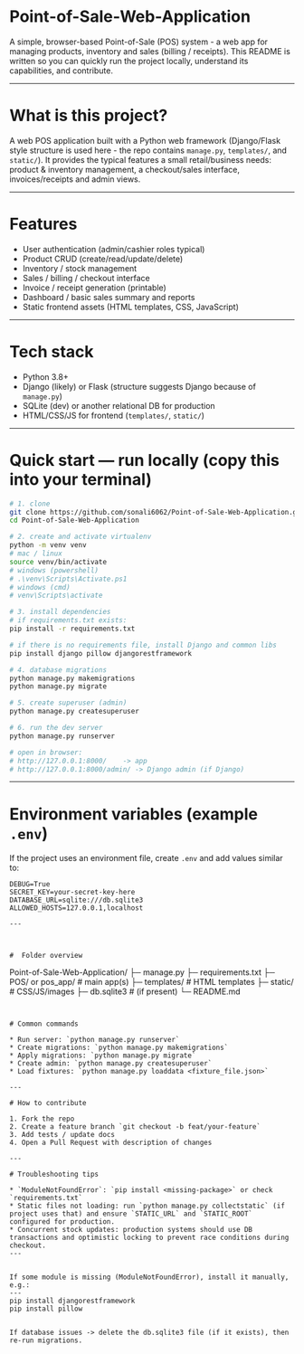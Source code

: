 # Point-of-Sale-Web-Application


A simple, browser-based Point-of-Sale (POS) system - a web app for managing products, inventory and sales (billing / receipts).
This README is written so you can quickly run the project locally, understand its capabilities, and contribute.

---

# What is this project?

A web POS application built with a Python web framework (Django/Flask style structure is used here - the repo contains `manage.py`, `templates/`, and `static/`). It provides the typical features a small retail/business needs: product & inventory management, a checkout/sales interface, invoices/receipts and admin views.

---

# Features

* User authentication (admin/cashier roles typical)
* Product CRUD (create/read/update/delete)
* Inventory / stock management
* Sales / billing / checkout interface
* Invoice / receipt generation (printable)
* Dashboard / basic sales summary and reports
* Static frontend assets (HTML templates, CSS, JavaScript)



---

# Tech stack 

* Python 3.8+
* Django (likely) or Flask (structure suggests Django because of `manage.py`)
* SQLite (dev) or another relational DB for production
* HTML/CSS/JS for frontend (`templates/`, `static/`)

---

# Quick start — run locally (copy this into your terminal)

```bash
# 1. clone
git clone https://github.com/sonali6062/Point-of-Sale-Web-Application.git
cd Point-of-Sale-Web-Application

# 2. create and activate virtualenv
python -m venv venv
# mac / linux
source venv/bin/activate
# windows (powershell)
# .\venv\Scripts\Activate.ps1
# windows (cmd)
# venv\Scripts\activate

# 3. install dependencies
# if requirements.txt exists:
pip install -r requirements.txt

# if there is no requirements file, install Django and common libs
pip install django pillow djangorestframework

# 4. database migrations
python manage.py makemigrations
python manage.py migrate

# 5. create superuser (admin)
python manage.py createsuperuser

# 6. run the dev server
python manage.py runserver

# open in browser:
# http://127.0.0.1:8000/    -> app
# http://127.0.0.1:8000/admin/ -> Django admin (if Django)
```

---


# Environment variables (example `.env`)

If the project uses an environment file, create `.env` and add values similar to:

```
DEBUG=True
SECRET_KEY=your-secret-key-here
DATABASE_URL=sqlite:///db.sqlite3
ALLOWED_HOSTS=127.0.0.1,localhost

---



#  Folder overview

```
Point-of-Sale-Web-Application/
├─ manage.py
├─ requirements.txt
├─ POS/ or pos_app/        # main app(s)
├─ templates/              # HTML templates
├─ static/                 # CSS/JS/images
├─ db.sqlite3              # (if present)
└─ README.md
```


# Common commands

* Run server: `python manage.py runserver`
* Create migrations: `python manage.py makemigrations`
* Apply migrations: `python manage.py migrate`
* Create admin: `python manage.py createsuperuser`
* Load fixtures: `python manage.py loaddata <fixture_file.json>`

---

# How to contribute

1. Fork the repo
2. Create a feature branch `git checkout -b feat/your-feature`
3. Add tests / update docs
4. Open a Pull Request with description of changes

---

# Troubleshooting tips

* `ModuleNotFoundError`: `pip install <missing-package>` or check `requirements.txt`
* Static files not loading: run `python manage.py collectstatic` (if project uses that) and ensure `STATIC_URL` and `STATIC_ROOT` configured for production.
* Concurrent stock updates: production systems should use DB transactions and optimistic locking to prevent race conditions during checkout.
---


If some module is missing (ModuleNotFoundError), install it manually, e.g.:
---
pip install djangorestframework
pip install pillow


If database issues -> delete the db.sqlite3 file (if it exists), then re-run migrations.


